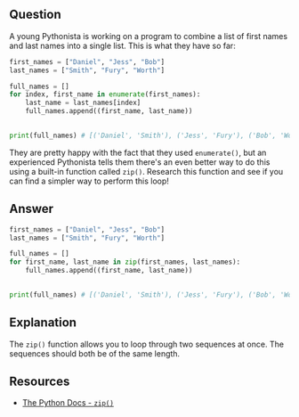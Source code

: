 ## Question

A young Pythonista is working on a program to combine a list of first names and last names into a single list. This is what they have so far:

```python
first_names = ["Daniel", "Jess", "Bob"]
last_names = ["Smith", "Fury", "Worth"]

full_names = []
for index, first_name in enumerate(first_names):
    last_name = last_names[index]
    full_names.append((first_name, last_name))
    

print(full_names) # [('Daniel', 'Smith'), ('Jess', 'Fury'), ('Bob', 'Worth')]
```

They are pretty happy with the fact that they used `enumerate()`, but an experienced Pythonista tells them there's an even better way to do this using a built-in function called `zip()`. Research this function and see if you can find a simpler way to perform this loop!

## Answer

```python
first_names = ["Daniel", "Jess", "Bob"]
last_names = ["Smith", "Fury", "Worth"]

full_names = []
for first_name, last_name in zip(first_names, last_names):
    full_names.append((first_name, last_name))
    

print(full_names) # [('Daniel', 'Smith'), ('Jess', 'Fury'), ('Bob', 'Worth')]
```

## Explanation

The `zip()` function allows you to loop through two sequences at once. The sequences should both be of the same length. 

## Resources

-   [The Python Docs - `zip()`](https://docs.python.org/3/library/functions.html#zip)
